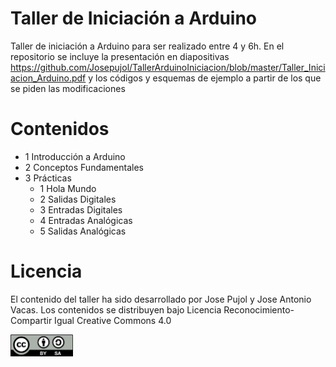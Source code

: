 # Taller de Iniciación a Arduino
Taller de iniciación a Arduino para ser realizado entre 4 y 6h. 
En el repositorio se incluye la presentación en diapositivas https://github.com/Josepujol/TallerArduinoIniciacion/blob/master/Taller_Iniciacion_Arduino.pdf y los códigos y esquemas de ejemplo a partir de los que se piden las modificaciones

# Contenidos
- 1 Introducción a Arduino
- 2 Conceptos Fundamentales
- 3 Prácticas
  - 1 Hola Mundo
  - 2 Salidas Digitales
  - 3 Entradas Digitales
  - 4 Entradas Analógicas
  - 5 Salidas Analógicas
  
# Licencia
El contenido del taller ha sido desarrollado por Jose Pujol y Jose Antonio Vacas. Los contenidos se distribuyen bajo Licencia Reconocimiento- Compartir Igual Creative Commons 4.0 

<img src="By-sa.png" width="100" align="center">
  
  
